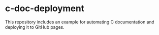 # c-doc-deployment

This repository includes an example for automating C documentation and deploying it to GitHub pages.
